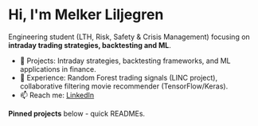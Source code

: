 # Hi, I'm Melker Liljegren

Engineering student (LTH, Risk, Safety & Crisis Management) focusing on **intraday trading strategies, backtesting and ML**.

- 🔭 Projects: Intraday strategies, backtesting frameworks, and ML applications in finance.
- 🧠 Experience: Random Forest trading signals (LINC project), collaborative filtering movie recommender (TensorFlow/Keras).
- 📫 Reach me: [LinkedIn](https://www.linkedin.com/in/melker-liljegren-485440204/)

**Pinned projects** below - quick READMEs.
